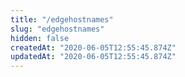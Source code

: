 ```yaml
---
title: "/edgehostnames"
slug: "edgehostnames"
hidden: false
createdAt: "2020-06-05T12:55:45.874Z"
updatedAt: "2020-06-05T12:55:45.874Z"
---
```

